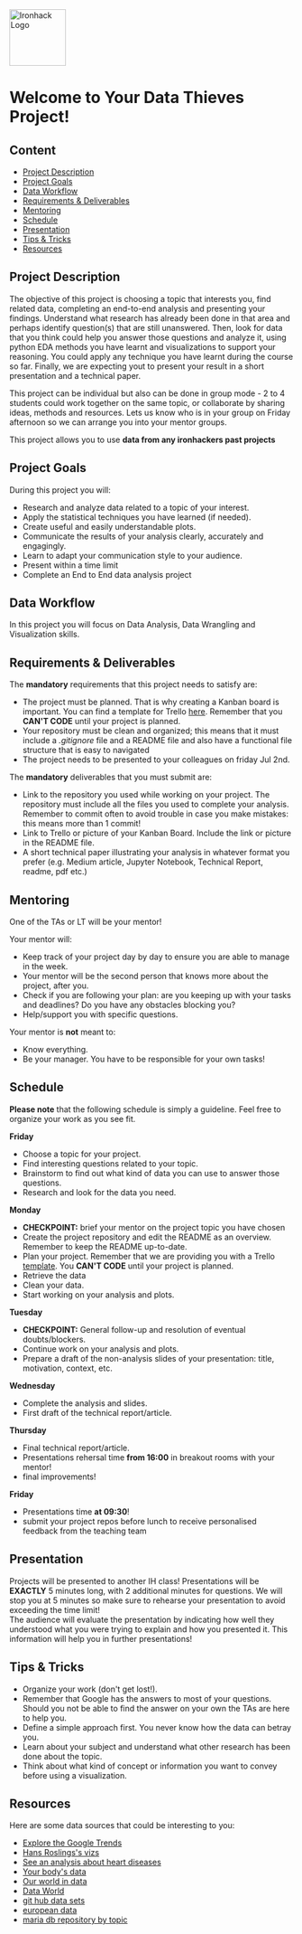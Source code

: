 <img src="https://bit.ly/2VnXWr2" alt="Ironhack Logo" width="100"/>

# Welcome to Your Data Thieves Project!


## Content
- [Project Description](#project-description)
- [Project Goals](#project-goals)
- [Data Workflow](#data-workflow)
- [Requirements & Deliverables](#requirements-&-deliverables)
- [Mentoring](#mentoring)
- [Schedule](#schedule)
- [Presentation](#presentation)
- [Tips & Tricks](#tips-&-tricks)
- [Resources](#resources)

## Project Description
The objective of this project is choosing a topic that interests you, find related data, completing an end-to-end analysis and presenting your findings. Understand what research has already been done in that area and perhaps identify question(s) that are still unanswered. Then, look for data that you think could help you answer those questions and analyze it, using python EDA methods you have learnt and visualizations to support your reasoning. You could apply any technique you have learnt during the course so far. Finally, we are expecting yout to present your result in a short presentation and a technical paper.

This project can be individual but also can be done in group mode - 2 to 4 students could work together on the same topic, or collaborate by sharing ideas, methods and resources. Lets us know who is in your group on Friday afternoon so we can arrange you into your mentor groups. 

This project allows you to use **data from any ironhackers past projects**

## Project Goals
During this project you will:
* Research and analyze data related to a topic of your interest.
* Apply the statistical techniques you have learned (if needed).
* Create useful and easily understandable plots.
* Communicate the results of your analysis clearly, accurately and engagingly.
* Learn to adapt your communication style to your audience.
* Present within a time limit 
* Complete an End to End data analysis project

## Data Workflow
In this project you will focus on Data Analysis, Data Wrangling and Visualization skills.

## Requirements & Deliverables
The **mandatory** requirements that this project needs to satisfy are:
* The project must be planned. That is why creating a Kanban board is important. You can find a template for Trello [here](https://trello.com/b/3KyyUMZa/collab-project). Remember that you **CAN'T CODE** until your project is planned.
* Your repository must be clean and organized; this means that it must include a *.gitignore* file and a README file and also have a functional file structure that is easy to navigated
* The project needs to be presented to your colleagues on friday Jul 2nd.

The **mandatory** deliverables that you must submit are:
* Link to the repository you used while working on your project. The repository must include all the files you used to complete your analysis. Remember to commit often to avoid trouble in case you make mistakes: this means more than 1 commit!
* Link to Trello or picture of your Kanban Board. Include the link or picture in the README file.
* A short technical paper illustrating your analysis in whatever format you prefer (e.g. Medium article, Jupyter Notebook, Technical Report, readme, pdf etc.)

## Mentoring
One of the TAs or LT will be your mentor!

Your mentor will:
* Keep track of your project day by day to ensure you are able to manage in the week.
* Your mentor will be the second person that knows more about the project, after you.
* Check if you are following your plan: are you keeping up with your tasks and deadlines? Do you have any obstacles blocking you?
* Help/support you with specific questions.

Your mentor is **not** meant to:
* Know everything.
* Be your manager. You have to be responsible for your own tasks!

## Schedule

**Please note** that the following schedule is simply a guideline. Feel free to organize your work as you see fit.

**Friday**
* Choose a topic for your project.
* Find interesting questions related to your topic.
* Brainstorm to find out what kind of data you can use to answer those questions.
* Research and look for the data you need.

**Monday**
* **CHECKPOINT:** brief your mentor on the project topic you have chosen
* Create the project repository and edit the README as an overview. Remember to keep the README up-to-date.
* Plan your project. Remember that we are providing you with a Trello [template](https://trello.com/b/3KyyUMZa/collab-project). You **CAN'T CODE** until your project is planned.
* Retrieve the data
* Clean your data.
* Start working on your analysis and plots.

**Tuesday**
* **CHECKPOINT:** General follow-up and resolution of eventual doubts/blockers.
* Continue work on your analysis and plots.
* Prepare a draft of the non-analysis slides of your presentation: title, motivation, context, etc.

**Wednesday**
* Complete the analysis and slides.
* First draft of the technical report/article.

**Thursday**
* Final technical report/article.
* Presentations rehersal time **from 16:00** in breakout rooms with your mentor!
* final improvements!

**Friday**
* Presentations time **at 09:30**!
* submit your project repos before lunch to receive personalised feedback from the teaching team

## Presentation  
Projects will be presented to another IH class! Presentations will be **EXACTLY** 5 minutes long, with 2 additional minutes for questions. We will stop you at 5 minutes so make sure to rehearse your presentation to avoid exceeding the time limit!  
The audience will evaluate the presentation by indicating how well they understood what you were trying to explain and how you presented it. This information will help you in further presentations!

## Tips & Tricks
* Organize your work (don't get lost!).
* Remember that Google has the answers to most of your questions. Should you not be able to find the answer on your own the TAs are here to help you.
* Define a simple approach first. You never know how the data can betray you.
* Learn about your subject and understand what other research has been done about the topic.
* Think about what kind of concept or information you want to convey before using a visualization.

## Resources
Here are some data sources that could be interesting to you:  
* [Explore the Google Trends](http://pages.today/trends4)  
* [Hans Roslings's vizs](http://b.link/ted52)  
* [See an analysis about heart diseases](http://b.link/kaggle10)  
* [Your body's data](http://body.media/ted6)
* [Our world in data](https://ourworldindata.org/blog)
* [Data World](https://data.world/)
* [git hub data sets](https://github.com/awesomedata/awesome-public-datasets#earthscience)
* [european data](https://data.europa.eu/en)
* [maria db repository by topic](https://relational.fit.cvut.cz/search)

